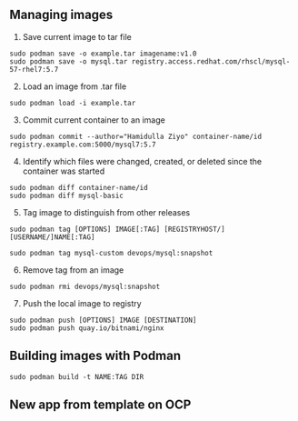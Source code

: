 ## Managing images
1. Save current image to tar file
```
sudo podman save -o example.tar imagename:v1.0
sudo podman save -o mysql.tar registry.access.redhat.com/rhscl/mysql-57-rhel7:5.7
```
2. Load an image from .tar file
```
sudo podman load -i example.tar
```

3. Commit current container to an image
```
sudo podman commit --author="Hamidulla Ziyo" container-name/id registry.example.com:5000/mysql7:5.7
```

4. Identify which files were changed, created, or deleted since the container was started
```
sudo podman diff container-name/id
sudo podman diff mysql-basic
```
5. Tag image to distinguish from other releases
```
sudo podman tag [OPTIONS] IMAGE[:TAG] [REGISTRYHOST/][USERNAME/]NAME[:TAG] 

sudo podman tag mysql-custom devops/mysql:snapshot
```

6. Remove tag from an image
```
sudo podman rmi devops/mysql:snapshot
```
7. Push the local image to registry
```
sudo podman push [OPTIONS] IMAGE [DESTINATION]
sudo podman push quay.io/bitnami/nginx
```

## Building images with Podman
```
sudo podman build -t NAME:TAG DIR
```

## New app from template on OCP
